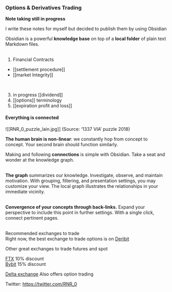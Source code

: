 ### Options & Derivatives Trading


<b>Note taking still in progress</b>

<p>I write these notes for myself but decided to publish them by using Obsidian</p>

Obsidian is a powerful **knowledge base** on top of a **local folder** of plain text Markdown files.<br>
<br>
1. Financial Contracts
* [[settlement procedure]]  
* [[market Integrity]]

<br>

3. in progress [[dividend]]<br>
4. [[options]] terminology<br>
5. [[expiration profit and loss]]<br>

#### Everything is connected<br>
![[RNR_0_puzzle_lain.jpg]]
(Source: ‘1337 VIA’ puzzle 2018)<br>

<b>The human brain is non-linear</b>:
we constantly hop from concept to concept. Your second brain should function similarly.<br>

Making and following **connections** is simple with Obsidian. Take a seat and wonder at the knowledge graph.<br><br>

<b>The graph</b> summarizes our knowledge. Investigate, observe, and maintain motivation. With grouping, filtering, and presentation settings, you may customize your view.
The local graph illustrates the relationships in your immediate vicinity.<br><br>

<b>Convergence of your concepts through back-links.</b>
Expand your perspective to include this point in further settings. With a single click, connect pertinent pages.<br><br>
<p>Recommended exchanges to trade<br>
Right now, the best exchange to trade options is on <a href="https://www.deribit.com/reg-572.9826">Deribit</a></p>
<p>Other great exchanges to trade futures and spot</p>

<a href="https://ftx.com/referrals#a=1847531">FTX</a> 10% discount<br>
<a href="https://www.bybit.com/register?affiliate_id=6776&group_id=44172&group_type=1">Bybit</a> 15% discount

<a href="https://www.delta.exchange?code=obsidian">Delta exchange</a> Also offers option trading


Twitter: https://twitter.com/RNR_0